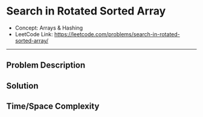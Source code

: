 # Search in Rotated Sorted Array

- Concept: Arrays & Hashing
- LeetCode Link: https://leetcode.com/problems/search-in-rotated-sorted-array/

---

## Problem Description

## Solution

## Time/Space Complexity

